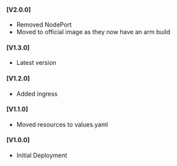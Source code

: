 #### [V2.0.0]
* Removed NodePort
* Moved to official image as they now have an arm build

#### [V1.3.0]
* Latest version

#### [V1.2.0]
* Added ingress

#### [V1.1.0]
* Moved resources to values.yaml

#### [V1.0.0]
* Initial Deployment
